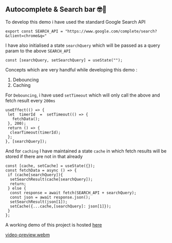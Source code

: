 ## Autocomplete & Search bar 🤓🤘
To develop this demo i have used the standard Google Search API
```
export const SEARCH_API = "https://www.google.com/complete/search?&client=chrome&q="
```
I have also initialised a state `searchQuery` which will be passed as a query param to the above `SEARCH_API`
```
const [searchQuery, setSearchQuery] = useState("");
```

Concepts which are very handful while developing this demo :
1. Debouncing
2. Caching
   
For `Debouncing`, i have used `setTimeout` which will only call the above and fetch result every `200ms`

```
useEffect(() => {
 let  timerId  =  setTimeout(() => {
   fetchData();
 }, 200);
 return () => {
  clearTimeout(timerId);
 };
}, [searchQuery]);
```

And for `caching` I have maintained a state `cache` in which fetch results will be stored if there are not in that already

```
const [cache, setCache] = useState({});
const fetchData = async () => {
 if (cache[searchQuery]){
  setSearchResult(cache[searchQuery]);
  return;
 } else {
  const response = await fetch(SEARCH_API + searchQuery);
  const json = await response.json();
  setSearchResult(json[1]);
  setCache({...cache,[searchQuery]: json[1]});
 }
};
```

A working demo of this project is hosted [here](https://66cee6816a57c211383de177--tangerine-kulfi-ddd790.netlify.app/)

[video-preview.webm](https://github.com/user-attachments/assets/58cf6cd3-2c79-4207-896c-d56fcb1ddde9)



